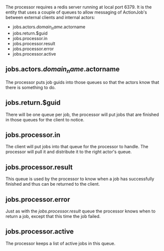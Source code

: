 The processor requires a redis server running at local port 6379. It is the entity that uses a couple of queues to allow messaging of ActionJob's between external clients and internal actors:
* jobs.actors.$domain_name.$actorname
* jobs.return.$guid
* jobs.processor.in
* jobs.processor.result
* jobs.processor.error
* jobs.processor.active

## jobs.actors.$domain_name.$actorname
The processor puts job guids into those queues so that the actors know that there is something to do.

## jobs.return.$guid
There will be one queue per job, the processor will put jobs that are finished in those queues for the client to notice. 

## jobs.processor.in
The client will put jobs into that queue for the processor to handle. The processor will pull it and distribute it to the right actor's queue. 

## jobs.processor.result
This queue is used by the processor to know when a job has successfully finished and thus can be returned to the client. 

## jobs.processor.error
Just as with the *jobs.processor.result* queue the processor knows when to return a job, except that this time the job failed. 

## jobs.processor.active
The processor keeps a list of active jobs in this queue.